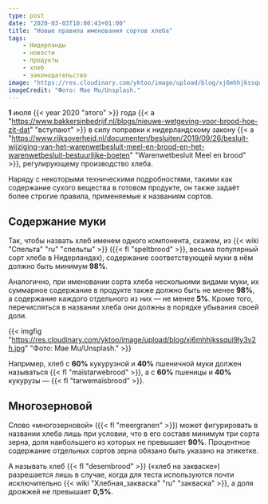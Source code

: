 ```yaml
---
type: post
date: "2020-03-03T10:00:43+01:00"
title: "Новые правила именования сортов хлеба"
tags:
    - Нидерланды
    - новости
    - продукты
    - хлеб
    - законодательство
image: "https://res.cloudinary.com/yktoo/image/upload/blog/xj6mhhjkssqui9ly3v2h.jpg"
imageCredit: "Фото: Mae Mu/Unsplash."
---
```


**1** июля {{< year 2020 "этого" >}} года {{< a "https://www.bakkersinbedrijf.nl/blogs/nieuwe-wetgeving-voor-brood-hoe-zit-dat" "вступают" >}} в силу поправки к нидерландскому закону {{< a "https://www.rijksoverheid.nl/documenten/besluiten/2019/09/26/besluit-wijziging-van-het-warenwetbesluit-meel-en-brood-en-het-warenwetbesluit-bestuurlijke-boeten" "Warenwetbesluit Meel en brood" >}}, регулирующему производство хлеба.

Наряду с некоторыми техническими подробностями, такими как содержание сухого вещества в готовом продукте, он также задаёт более строгие правила, применяемые к названиям сортов.

<!--more-->

## Содержание муки

Так, чтобы назвать хлеб именем одного компонента, скажем, из {{< wiki "Спельта" "ru" "спельты" >}} ({{< fl "speltbrood" >}}, весьма популярный сорт хлеба в Нидерландах), содержание соответствующей муки в нём должно быть минимум **98%**.

Аналогично, при именовании сорта хлеба несколькими видами муки, их суммарное содержание в продукте также должно быть не менее **98%**, а содержание каждого отдельного из них — не менее **5%**. Кроме того, перечисляться в названии хлеба они должны в порядке убывания своей доли.

{{< imgfig "https://res.cloudinary.com/yktoo/image/upload/blog/xj6mhhjkssqui9ly3v2h.jpg" "Фото: Mae Mu/Unsplash." >}}

Например, хлеб с **60%** кукурузной и **40%** пшеничной муки должен называться {{< fl "maïstarwebrood" >}}, а с **60%** пшеницы и **40%** кукурузы — {{< fl "tarwemaïsbrood" >}}.

## Многозерновой

Слово «многозерновой» ({{< fl "meergranen" >}}) может фигурировать в названии хлеба лишь при условии, что в его составе минимум три сорта зерна, доля наибольшего из которых не превышает **90%**. Процентное содержание отдельных сортов зерна обязано быть указано на этикетке.

А называть хлеб {{< fl "desembrood" >}} («хлеб на закваске») разрешается лишь в случае, когда для теста используются почти исключительно {{< wiki "Хлебная_закваска" "ru" "закваска" >}}, а доля дрожжей не превышает **0,5%**.